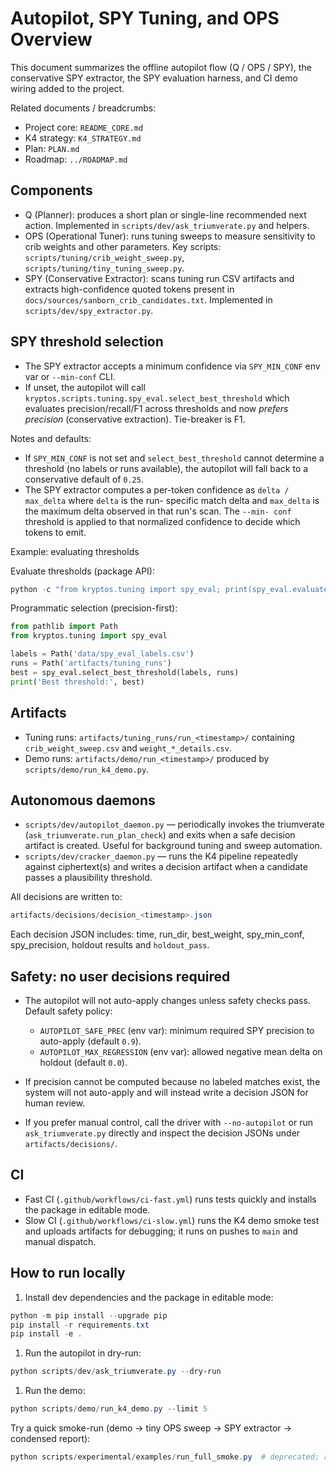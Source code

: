 # Autopilot, SPY Tuning, and OPS Overview

This document summarizes the offline autopilot flow (Q / OPS / SPY), the conservative SPY extractor,
the SPY evaluation harness, and CI demo wiring added to the project.

Related documents / breadcrumbs:

- Project core: `README_CORE.md`
- K4 strategy: `K4_STRATEGY.md`
- Plan: `PLAN.md`
- Roadmap: `../ROADMAP.md`

## Components

- Q (Planner): produces a short plan or single-line recommended next action. Implemented in
`scripts/dev/ask_triumverate.py` and helpers.
- OPS (Operational Tuner): runs tuning sweeps to measure sensitivity to crib weights and other
parameters. Key scripts: `scripts/tuning/crib_weight_sweep.py`,
`scripts/tuning/tiny_tuning_sweep.py`.
- SPY (Conservative Extractor): scans tuning run CSV artifacts and extracts high-confidence quoted
tokens present in `docs/sources/sanborn_crib_candidates.txt`. Implemented in
`scripts/dev/spy_extractor.py`.

## SPY threshold selection

- The SPY extractor accepts a minimum confidence via `SPY_MIN_CONF` env var or `--min-conf` CLI.
- If unset, the autopilot will call `kryptos.scripts.tuning.spy_eval.select_best_threshold` which
evaluates precision/recall/F1 across thresholds and now *prefers precision* (conservative
extraction). Tie-breaker is F1.

Notes and defaults:

- If `SPY_MIN_CONF` is not set and `select_best_threshold` cannot determine a threshold (no labels
or runs available), the autopilot will fall back to a conservative default of `0.25`.
- The SPY extractor computes a per-token confidence as `delta / max_delta` where `delta` is the run-
specific match delta and `max_delta` is the maximum delta observed in that run's scan. The `--min-
conf` threshold is applied to that normalized confidence to decide which tokens to emit.

Example: evaluating thresholds

Evaluate thresholds (package API):

```powershell
python -c "from kryptos.tuning import spy_eval; print(spy_eval.evaluate(Path('data/spy_eval_labels.csv'), Path('artifacts/tuning_runs')))"
```

Programmatic selection (precision-first):

```python
from pathlib import Path
from kryptos.tuning import spy_eval

labels = Path('data/spy_eval_labels.csv')
runs = Path('artifacts/tuning_runs')
best = spy_eval.select_best_threshold(labels, runs)
print('Best threshold:', best)
```

## Artifacts

- Tuning runs: `artifacts/tuning_runs/run_<timestamp>/` containing `crib_weight_sweep.csv` and
`weight_*_details.csv`.
- Demo runs: `artifacts/demo/run_<timestamp>/` produced by `scripts/demo/run_k4_demo.py`.

## Autonomous daemons

- `scripts/dev/autopilot_daemon.py` — periodically invokes the triumverate
(`ask_triumverate.run_plan_check`) and exits when a safe decision artifact is created. Useful for
background tuning and sweep automation.
- `scripts/dev/cracker_daemon.py` — runs the K4 pipeline repeatedly against ciphertext(s) and writes
a decision artifact when a candidate passes a plausibility threshold.

All decisions are written to:

```powershell
artifacts/decisions/decision_<timestamp>.json
```

Each decision JSON includes: time, run_dir, best_weight, spy_min_conf, spy_precision, holdout
results and `holdout_pass`.

## Safety: no user decisions required

- The autopilot will not auto-apply changes unless safety checks pass. Default safety policy:

  - `AUTOPILOT_SAFE_PREC` (env var): minimum required SPY precision to auto-apply (default `0.9`).
  - `AUTOPILOT_MAX_REGRESSION` (env var): allowed negative mean delta on holdout (default `0.0`).

- If precision cannot be computed because no labeled matches exist, the system will not auto-apply
and will instead write a decision JSON for human review.

- If you prefer manual control, call the driver with `--no-autopilot` or run `ask_triumverate.py`
directly and inspect the decision JSONs under `artifacts/decisions/`.

## CI

- Fast CI (`.github/workflows/ci-fast.yml`) runs tests quickly and installs the package in editable
mode.
- Slow CI (`.github/workflows/ci-slow.yml`) runs the K4 demo smoke test and uploads artifacts for
debugging; it runs on pushes to `main` and manual dispatch.

## How to run locally

1. Install dev dependencies and the package in editable mode:

```powershell
python -m pip install --upgrade pip
pip install -r requirements.txt
pip install -e .
```

1. Run the autopilot in dry-run:

```powershell
python scripts/dev/ask_triumverate.py --dry-run
```

1. Run the demo:

```powershell
python scripts/demo/run_k4_demo.py --limit 5
```

Try a quick smoke-run (demo → tiny OPS sweep → SPY extractor → condensed report):

```powershell
python scripts/experimental/examples/run_full_smoke.py  # deprecated; replace with direct package calls soon
```
